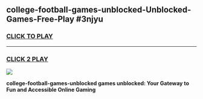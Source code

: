 
## college-football-games-unblocked-Unblocked-Games-Free-Play #3njyu
<h3>
<a href="https://us.freeplayer.one?title=college-football-games-unblocked&ref=9M">CLICK TO PLAY</a></h3>
<hr>

<h3>
<a href="https://us.freeplayer.one?title=college-football-games-unblocked&ref=9M">CLICK 2 PLAY</a>
  
</h3>

<a href="https://us.freeplayer.one?title=college-football-games-unblocked&ref=9M"><img src="https://clearcache.store/games.png"></a>


**college-football-games-unblocked games unblocked: Your Gateway to Fun and Accessible Online Gaming**
